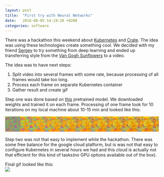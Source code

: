 ```yaml
---
layout: post
title:  "First try with Neural Networks"
date:   2016-08-05 14:19:20 +0200
categories: software
---
```


There was a hackathon this weekend about <a href="http://kubernetes.io/">Kubernetes</a> and <a href="https://crate.io/">Crate</a>. The idea was using these technologies create something cool. We decided with my friend <a href="https://www.facebook.com/silnov">Sergey</a> to try something from deep learning and ended up transferring style from the <a href="https://en.wikipedia.org/wiki/Sunflowers_(Van_Gogh_series)">Van Gogh Sunflowers</a> to a video.  

The idea was to have next steps:  
1. Split video into several frames with some rate, because processing of all frames would take too long.  
2. Process each frame on separate Kubernetes container  
3. Gather result and create gif  

Step one was done based on <a href="https://gist.github.com/baraldilorenzo/07d7802847aaad0a35d3">this</a> pretrained model. We downloaded weights and trained it on each frame. Processing of one frame took for 10 iterations on my local machine about 10-15 min and looked like this:  

<img src="/assets/2016-08-05-one-frame.png">  

Step two was not that easy to implement while the hackathon. There was some free balance for the google cloud platform, but is was not that easy to configure Kubernetes in several hours we had and this cloud is actually not that efficient for this kind of tasks(no GPU options available out of the box).  

Final gif looked like this:  
<img src="/assets/2016-08-05-final-video.gif">
